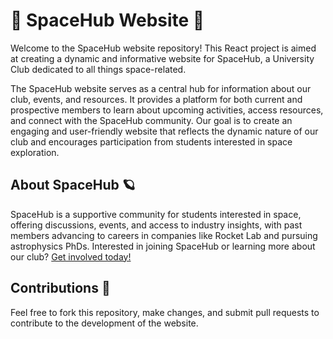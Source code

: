 # 🚀 SpaceHub Website 🌌
Welcome to the SpaceHub website repository! This React project is aimed at creating a dynamic and informative website for SpaceHub, a University Club dedicated to all things space-related.

The SpaceHub website serves as a central hub for information about our club, events, and resources. It provides a platform for both current and prospective members to learn about upcoming activities, access resources, and connect with the SpaceHub community. Our goal is to create an engaging and user-friendly website that reflects the dynamic nature of our club and encourages participation from students interested in space exploration.

## About SpaceHub 🪐
SpaceHub is a supportive community for students interested in space, offering discussions, events, and access to industry insights, with past members advancing to careers in companies like Rocket Lab and pursuing astrophysics PhDs. Interested in joining SpaceHub or learning more about our club? [Get involved today!](https://linktr.ee/spacehubauckland) 

## Contributions 🌟
Feel free to fork this repository, make changes, and submit pull requests to contribute to the development of the website.
